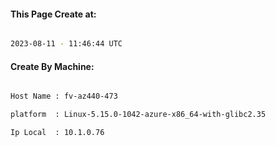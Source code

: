 
   
#### This Page Create at:

```bash

2023-08-11 - 11:46:44 UTC

```

#### Create By Machine:

```bash

Host Name : fv-az440-473

platform  : Linux-5.15.0-1042-azure-x86_64-with-glibc2.35

Ip Local  : 10.1.0.76

```

